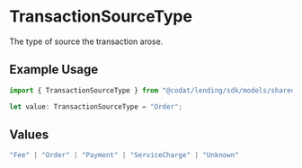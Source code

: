 # TransactionSourceType

The type of source the transaction arose.

## Example Usage

```typescript
import { TransactionSourceType } from "@codat/lending/sdk/models/shared";

let value: TransactionSourceType = "Order";
```

## Values

```typescript
"Fee" | "Order" | "Payment" | "ServiceCharge" | "Unknown"
```